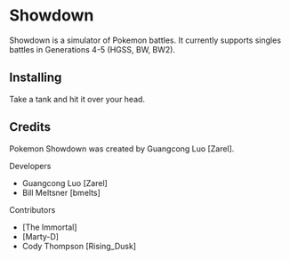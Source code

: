 Showdown
========================================================================

Showdown is a simulator of Pokemon battles. It currently supports singles battles in Generations 4-5 (HGSS, BW, BW2).

Installing
------------------------------------------------------------------------

Take a tank and hit it over your head.


Credits
------------------------------------------------------------------------

Pokemon Showdown was created by Guangcong Luo [Zarel].

Developers

- Guangcong Luo [Zarel]
- Bill Meltsner [bmelts]

Contributors

- [The Immortal]
- [Marty-D]
- Cody Thompson [Rising_Dusk]
